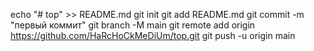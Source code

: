 echo "# top" >> README.md
git init
git add README.md
git commit -m "первый коммит"
git branch -M main
git remote add origin https://github.com/HaRcHoCkMeDiUm/top.git
git push -u origin main